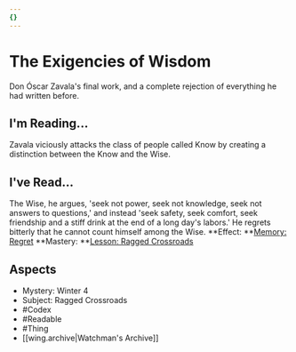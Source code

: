 ```yaml
---
{}
---
```

# The Exigencies of Wisdom
Don Óscar Zavala's final work, and a complete rejection of everything he had written before. 
## I'm Reading...
Zavala viciously attacks the class of people called Know by creating a distinction between the Know and the Wise. 
## I've Read...
The Wise, he argues, 'seek not power, seek not knowledge, seek not answers to questions,' and instead 'seek safety, seek comfort, seek friendship and a stiff drink at the end of a long day's labors.' He regrets bitterly that he cannot count himself among the Wise.
**Effect: **[Memory: Regret](https://uadaf.theevilroot.xyz/rowenarium/element/mem.regret)
**Mastery: **[Lesson: Ragged Crossroads](https://uadaf.theevilroot.xyz/rowenarium/element/x.raggedcrossroads)
## Aspects
- Mystery: Winter 4
- Subject: Ragged Crossroads
- #Codex
- #Readable
- #Thing
- [[wing.archive|Watchman's Archive]]